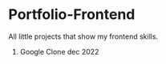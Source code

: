 # Portfolio-Frontend
All little projects that show my frontend skills.

<ol>
  <li>Google Clone dec 2022</li>

</ol>
